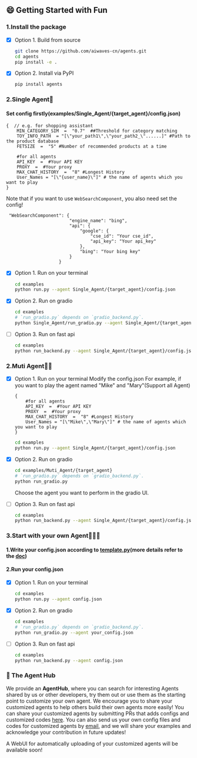 ## 😄 Getting Started with Fun


### 1.Install the package
- [x] Option 1.  Build from source

    ```bash
    git clone https://github.com/aiwaves-cn/agents.git
    cd agents
    pip install -e . 
    ```

- [x] Option 2.  Install via PyPI

    ```bash
    pip install agents
    ```
 ### 2.Single Agent🤖️   
#### Set  config firstly(examples/Single_Agent/{target_agent}/config.json)
```
{  // e.g. for shopping assistant
    MIN_CATEGORY_SIM  =  "0.7"  ##Threshold for category matching
    TOY_INFO_PATH  = "[\"your_path1\",\"your_path2_\"......]" #Path to the product database
    FETSIZE  =  "5" #Number of recommended products at a time
    
    #for all agents
    API_KEY  =  #Your API KEY
    PROXY  =  #Your proxy
    MAX_CHAT_HISTORY  =  "8" #Longest History
    User_Names = "[\"{user_name}\"]" # the name of agents which you want to play  
}
```


Note that if you want to use `WebSearchComponent`, you also need set the config!

```
 "WebSearchComponent": {
                        "engine_name": "bing",
                        "api": {
                            "google": {
                                "cse_id": "Your cse_id",
                                "api_key": "Your api_key"
                            },
                            "bing": "Your bing key"
                        }
                    }
```
- [x] Option 1.  Run on your terminal

    ```bash
    cd examples
    python run.py --agent Single_Agent/{target_agent}/config.json
    ```

- [x] Option 2. Run on gradio
	
    ```bash
   cd examples
   # `run_gradio.py` depends on `gradio_backend.py`.
   python Single_Agent/run_gradio.py --agent Single_Agent/{target_agent}/config.json
   ```
- [ ] Option 3. Run on fast api
    ```bash
   cd examples
   python run_backend.py --agent Single_Agent/{target_agent}/config.json
   ```


 ### 2.Muti Agent🤖️🤖️   
- [x] Option 1.  Run on your terminal
	Modify the config.json
	For example, if you want to play the agent named "Mike" and "Mary"(Support all Agent)
	```
	{ 
	    #for all agents
	    API_KEY  =  #Your API KEY
	    PROXY  =  #Your proxy
	    MAX_CHAT_HISTORY  =  "8" #Longest History
	    User_Names = "[\"Mike\",\"Mary\"]" # the name of agents which you want to play  
	}
	```

    ```bash
    cd examples
    python run.py --agent Single_Agent/{target_agent}/config.json
    ```

- [x] Option 2. Run on gradio
	
    ```bash
   cd examples/Muti_Agent/{target_agent}
   # `run_gradio.py` depends on `gradio_backend.py`.
   python run_gradio.py
   ```
   Choose the agent you want to perform in the gradio UI.
- [ ] Option 3. Run on fast api
    ```bash
   cd examples
   python run_backend.py --agent Single_Agent/{target_agent}/config.json
   ```

 ### 3.Start with your own Agent🤖️🤖️🤖️  
 #### 1.Write your config.json according to [template.py](https://github.com/aiwaves-cn/agents/blob/master/src/agents/template.py)(more details refer to the [doc](https://ai-waves.feishu.cn/wiki/NIjrw8FR7inGTMkfS5yc5wcvnlg))
 
 #### 2.Run your config.json 

- [x] Option 1.  Run on your terminal

    ```bash
    cd examples
    python run.py --agent config.json
    ```


- [x] Option 2. Run on gradio
	
    ```bash
   cd examples
   # `run_gradio.py` depends on `gradio_backend.py`.
   python run_gradio.py --agent your_config.json
   ```
    
- [ ] Option 3. Run on fast api
    ```bash
   cd examples
   python run_backend.py --agent config.json
   ```




### 🤖️ The Agent Hub

We provide an **AgentHub**, where you can search for interesting Agents shared by us or other developers, try them out or use them as the starting point to customize your own agent. We encourage you to share your customized agents to help others build their own agents more easily! You can share your customized agents by submitting PRs that adds configs and customized codes [here](https://github.com/aiwaves-cn/agents/tree/master/examples/Community_Agent). You can also send us your own config files and codes for customized agents by [email](mailto:contact@aiwaves.cn), and we will share your examples and acknowledge your contribution in future updates!

A WebUI for automatically uploading of your customized agents will be available soon!
 
